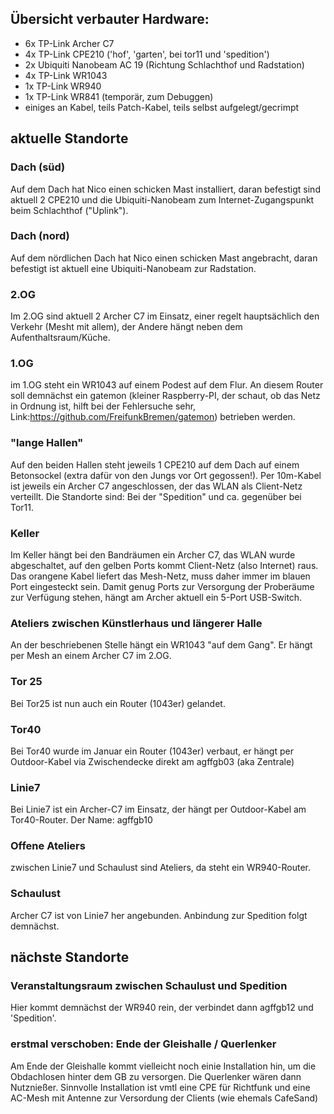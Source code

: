 
## Übersicht verbauter Hardware: 

* 6x TP-Link Archer C7
* 4x TP-Link CPE210 ('hof', 'garten', bei tor11 und 'spedition')
* 2x Ubiquiti Nanobeam AC 19 (Richtung Schlachthof und Radstation)
* 4x TP-Link WR1043
* 1x TP-Link WR940
* 1x TP-Link WR841 (temporär, zum Debuggen)
* einiges an Kabel, teils Patch-Kabel, teils selbst aufgelegt/gecrimpt


## aktuelle Standorte

### Dach (süd)
Auf dem Dach hat Nico einen schicken Mast installiert, daran befestigt sind aktuell 2 CPE210 und die Ubiquiti-Nanobeam zum Internet-Zugangspunkt beim Schlachthof ("Uplink"). 

### Dach (nord)
Auf dem nördlichen Dach hat Nico einen schicken Mast angebracht, daran befestigt ist aktuell eine Ubiquiti-Nanobeam zur Radstation.

### 2.OG 
Im 2.OG sind aktuell 2 Archer C7 im Einsatz, einer regelt hauptsächlich den Verkehr (Mesht mit allem), der Andere hängt neben dem Aufenthaltsraum/Küche.

### 1.OG
im 1.OG steht ein WR1043 auf einem Podest auf dem Flur. An diesem Router soll demnächst ein gatemon (kleiner Raspberry-PI, der schaut, ob das Netz in Ordnung ist, hilft bei der Fehlersuche sehr, Link:https://github.com/FreifunkBremen/gatemon) betrieben werden.

### "lange Hallen"
Auf den beiden Hallen steht jeweils 1 CPE210 auf dem Dach auf einem Betonsockel (extra dafür von den Jungs vor Ort gegossen!). 
Per 10m-Kabel ist jeweils ein Archer C7 angeschlossen, der das WLAN als Client-Netz verteillt. 
Die Standorte sind: Bei der "Spedition" und ca. gegenüber bei Tor11.

### Keller
Im Keller hängt bei den Bandräumen ein Archer C7, das WLAN wurde abgeschaltet, auf den gelben Ports kommt Client-Netz (also Internet) raus. 
Das orangene Kabel liefert das Mesh-Netz, muss daher immer im blauen Port eingesteckt sein. 
Damit genug Ports zur Versorgung der Proberäume zur Verfügung stehen, hängt am Archer aktuell ein 5-Port USB-Switch. 

### Ateliers zwischen Künstlerhaus und längerer Halle
An der beschriebenen Stelle hängt ein WR1043 "auf dem Gang". Er hängt per Mesh an einem Archer C7 im 2.OG.

### Tor 25
Bei Tor25 ist nun auch ein Router (1043er) gelandet. 

### Tor40
Bei Tor40 wurde im Januar ein Router (1043er) verbaut, er hängt per Outdoor-Kabel via Zwischendecke direkt am agffgb03 (aka Zentrale)

### Linie7
Bei Linie7 ist ein Archer-C7 im Einsatz, der hängt per Outdoor-Kabel am Tor40-Router.
Der Name: agffgb10

### Offene Ateliers
zwischen Linie7 und Schaulust sind Ateliers, da steht ein WR940-Router.

### Schaulust
Archer C7 ist von Linie7 her angebunden. Anbindung zur Spedition folgt demnächst.

## nächste Standorte

### Veranstaltungsraum zwischen Schaulust und Spedition
Hier kommt demnächst der WR940 rein, der verbindet dann agffgb12 und 'Spedition'.

### erstmal verschoben: Ende der Gleishalle / Querlenker
Am Ende der Gleishalle kommt vielleicht noch einie Installation hin, um die Obdachlosen hinter dem GB zu versorgen. 
Die Querlenker wären dann Nutznießer. Sinnvolle Installation ist vmtl eine CPE für Richtfunk und eine AC-Mesh mit Antenne zur Versordung der Clients (wie ehemals CafeSand)
